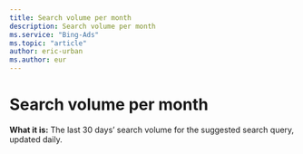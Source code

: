 ```yaml
---
title: Search volume per month
description: Search volume per month
ms.service: "Bing-Ads"
ms.topic: "article"
author: eric-urban
ms.author: eur
---
```


# Search volume per month

**What it is:**      The last 30 days’ search volume for the suggested search query, updated daily.


